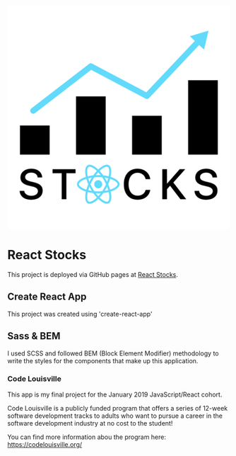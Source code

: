 ![React Stocks logo](src/img/react-stocks.svg)

# React Stocks

This project is deployed via GitHub pages at [React Stocks](https://davidysoards.github.io/react-stocks).

## Create React App

This project was created using 'create-react-app'

## Sass & BEM

I used SCSS and followed BEM (Block Element Modifier) methodology to write the styles for the components that make up this application.

### Code Louisville

This app is my final project for the January 2019 JavaScript/React cohort.

Code Louisville is a publicly funded program that offers a series of 12-week software development tracks to adults who want to pursue a career in the software development industry at no cost to the student!

You can find more information abou the program here: https://codelouisville.org/
